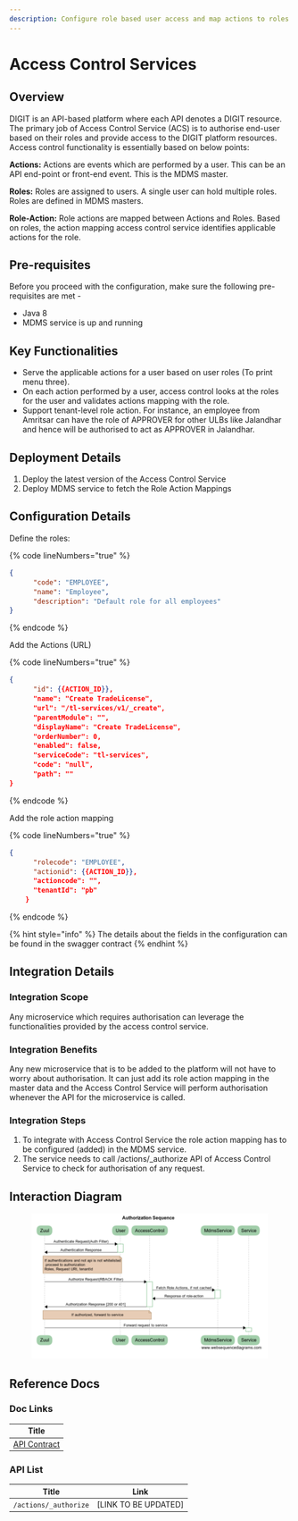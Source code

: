 ```yaml
---
description: Configure role based user access and map actions to roles
---
```


# Access Control Services

## Overview

DIGIT is an API-based platform where each API denotes a DIGIT resource. The primary job of Access Control Service (ACS) is to authorise end-user based on their roles and provide access to the DIGIT platform resources. Access control functionality is essentially based on below points:

**Actions:** Actions are events which are performed by a user. This can be an API end-point or front-end event. This is the MDMS master.

**Roles:** Roles are assigned to users. A single user can hold multiple roles. Roles are defined in MDMS masters.

**Role-Action:** Role actions are mapped between Actions and Roles. Based on roles, the action mapping access control service identifies applicable actions for the role.

## Pre-requisites

Before you proceed with the configuration, make sure the following pre-requisites are met -

* Java 8
* MDMS service is up and running

## Key Functionalities

* Serve the applicable actions for a user based on user roles (To print menu three).
* On each action performed by a user, access control looks at the roles for the user and validates actions mapping with the role.
* Support tenant-level role action. For instance, an employee from Amritsar can have the role of APPROVER for other ULBs like Jalandhar and hence will be authorised to act as APPROVER in Jalandhar.

## Deployment Details

1. Deploy the latest version of the Access Control Service
2. Deploy MDMS service to fetch the Role Action Mappings

## Configuration Details

Define the roles:

{% code lineNumbers="true" %}
```json
{
      "code": "EMPLOYEE",
      "name": "Employee",
      "description": "Default role for all employees"
}
```
{% endcode %}

Add the Actions (URL)

{% code lineNumbers="true" %}
```json
{
      "id": {{ACTION_ID}},
      "name": "Create TradeLicense",
      "url": "/tl-services/v1/_create",
      "parentModule": "",
      "displayName": "Create TradeLicense",
      "orderNumber": 0,
      "enabled": false,
      "serviceCode": "tl-services",
      "code": "null",
      "path": ""
}
```
{% endcode %}

Add the role action mapping

{% code lineNumbers="true" %}
```json
{
      "rolecode": "EMPLOYEE",
      "actionid": {{ACTION_ID}},
      "actioncode": "",
      "tenantId": "pb"
    }
```
{% endcode %}

{% hint style="info" %}
The details about the fields in the configuration can be found in the swagger contract
{% endhint %}

## Integration Details

### Integration Scope

Any microservice which requires authorisation can leverage the functionalities provided by the access control service.

### Integration Benefits

Any new microservice that is to be added to the platform will not have to worry about authorisation. It can just add its role action mapping in the master data and the Access Control Service will perform authorisation whenever the API for the microservice is called.

### Integration Steps

1. To integrate with Access Control Service the role action mapping has to be configured (added) in the MDMS service.
2. The service needs to call /actions/\_authorize API of Access Control Service to check for authorisation of any request.

## Interaction Diagram

<figure><img src="../../.gitbook/assets/acccessControl.png" alt=""><figcaption></figcaption></figure>

## Reference Docs

### Doc Links

| Title                                                                                                                            |
| -------------------------------------------------------------------------------------------------------------------------------- |
| [API Contract](https://raw.githubusercontent.com/egovernments/egov-services/master/docs/egov-accesscontrol/contracts/v1-0-1.yml) |

### API List

| Title                  | Link                  |
| ---------------------- | --------------------- |
|  `/actions/_authorize` | \[LINK TO BE UPDATED] |

